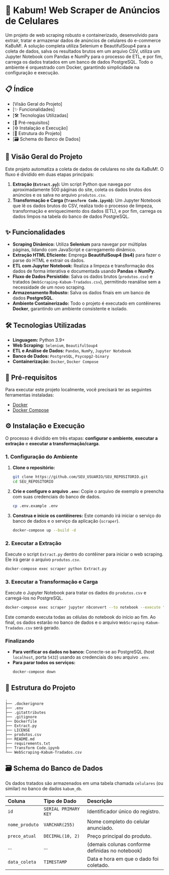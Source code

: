 # 🚀 Kabum\! Web Scraper de Anúncios de Celulares

[](https://www.google.com/search?q=https://github.com/SEU_USUARIO/SEU_REPOSITORIO)
[](https://opensource.org/licenses/MIT)
[](https://www.python.org/downloads/)

Um projeto de web scraping robusto e containerizado, desenvolvido para extrair, tratar e armazenar dados de anúncios de celulares do e-commerce KaBuM\!. A solução completa utiliza Selenium e BeautifulSoup4 para a coleta de dados, salva os resultados brutos em um arquivo CSV, utiliza um Jupyter Notebook com Pandas e NumPy para o processo de ETL, e por fim, carrega os dados tratados em um banco de dados PostgreSQL. Todo o ambiente é orquestrado com Docker, garantindo simplicidade na configuração e execução.

## 📋 Índice

  - [Visão Geral do Projeto]
  - [✨ Funcionalidades]
  - [🛠️ Tecnologias Utilizadas]
  - [🔧 Pré-requisitos]
  - [⚙️ Instalação e Execução]
  - [📁 Estrutura do Projeto]
  - [🗃️ Schema do Banco de Dados]


## 📖 Visão Geral do Projeto

Este projeto automatiza a coleta de dados de celulares no site da KaBuM\!. O fluxo é dividido em duas etapas principais:

1.  **Extração (`Extract.py`):** Um script Python que navega por aproximadamente 500 páginas do site, coleta os dados brutos dos anúncios e os salva no arquivo `produtos.csv`.
2.  **Transformação e Carga (`Transform Code.ipynb`):** Um Jupyter Notebook que lê os dados brutos do CSV, realiza todo o processo de limpeza, transformação e enriquecimento dos dados (ETL), e por fim, carrega os dados limpos na tabela do banco de dados PostgreSQL.

## ✨ Funcionalidades

  - **Scraping Dinâmico:** Utiliza **Selenium** para navegar por múltiplas páginas, lidando com JavaScript e carregamento dinâmico.
  - **Extração HTML Eficiente:** Emprega **BeautifulSoup4 (bs4)** para fazer o parse do HTML e extrair os dados.
  - **ETL com Jupyter Notebook:** Realiza a limpeza e transformação dos dados de forma interativa e documentada usando **Pandas** e **NumPy**.
  - **Fluxo de Dados Persistido:** Salva os dados brutos (`produtos.csv`) e tratados (`WebScraping-Kabum-Tradados.csv`), permitindo reanálise sem a necessidade de um novo scraping.
  - **Armazenamento Robusto:** Salva os dados finais em um banco de dados **PostgreSQL**.
  - **Ambiente Containerizado:** Todo o projeto é executado em contêineres **Docker**, garantindo um ambiente consistente e isolado.

## 🛠️ Tecnologias Utilizadas

  - **Linguagem:** Python 3.9+
  - **Web Scraping:** `Selenium`, `BeautifulSoup4`
  - **ETL e Análise de Dados:** `Pandas`, `NumPy`, `Jupyter Notebook`
  - **Banco de Dados:** `PostgreSQL`, `Psycopg2-binary`
  - **Containerização:** `Docker`, `Docker Compose`

## 🔧 Pré-requisitos

Para executar este projeto localmente, você precisará ter as seguintes ferramentas instaladas:

  - [Docker](https://www.docker.com/get-started)
  - [Docker Compose](https://docs.docker.com/compose/install/)

## ⚙️ Instalação e Execução

O processo é dividido em três etapas: **configurar o ambiente**, **executar a extração** e **executar a transformação/carga**.

### 1\. Configuração do Ambiente

1.  **Clone o repositório:**

    ```bash
    git clone https://github.com/SEU_USUARIO/SEU_REPOSITORIO.git
    cd SEU_REPOSITORIO
    ```

2.  **Crie e configure o arquivo `.env`:**
    Copie o arquivo de exemplo e preencha com suas credenciais do banco de dados.

    ```bash
    cp .env.example .env
    ```

3.  **Construa e inicie os contêineres:**
    Este comando irá iniciar o serviço do banco de dados e o serviço da aplicação (`scraper`).

    ```bash
    docker-compose up --build -d
    ```

### 2\. Executar a Extração

Execute o script `Extract.py` dentro do contêiner para iniciar o web scraping. Ele irá gerar o arquivo `produtos.csv`.

```bash
docker-compose exec scraper python Extract.py
```

### 3\. Executar a Transformação e Carga

Execute o Jupyter Notebook para tratar os dados do `produtos.csv` e carregá-los no PostgreSQL.

```bash
docker-compose exec scraper jupyter nbconvert --to notebook --execute "Transform Code.ipynb"
```

Este comando executa todas as células do notebook do início ao fim. Ao final, os dados estarão no banco de dados e o arquivo `WebScraping-Kabum-Tradados.csv` será gerado.

### Finalizando

  - **Para verificar os dados no banco:** Conecte-se ao PostgreSQL (host `localhost`, porta `5432`) usando as credenciais do seu arquivo `.env`.
  - **Para parar todos os serviços:**
    ```bash
    docker-compose down
    ```

## 📁 Estrutura do Projeto

```
.
├── .dockerignore
├── .env
├── .gitattributes
├── .gitignore
├── Dockerfile
├── Extract.py
├── LICENSE
├── produtos.csv
├── README.md
├── requirements.txt
├── Transform Code.ipynb
└── WebScraping-Kabum-Tradados.csv
```

## 🗃️ Schema do Banco de Dados

Os dados tratados são armazenados em uma tabela chamada `celulares` (ou similar) no banco de dados `kabum_db`.

| Coluna | Tipo de Dado | Descrição |
| :--- | :--- | :--- |
| `id` | `SERIAL PRIMARY KEY`| Identificador único do registro. |
| `nome_produto` | `VARCHAR(255)` | Nome completo do celular anunciado. |
| `preco_atual` | `DECIMAL(10, 2)`| Preço principal do produto. |
| ... | ... | (demais colunas conforme definidas no notebook) |
| `data_coleta` | `TIMESTAMP` | Data e hora em que o dado foi coletado. |

